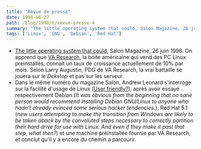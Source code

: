 ```yaml
---
title: "Revue de presse"
date: 1998-06-27
path: /blog/1998/6/revue-presse-4
summary: "The little operating system that could, Salon Magazine, 26 juin 1998."
tags: ['Linux', 'GNU', 'Debian', 'Red Hat']
---
```


<UL>

<LI><A HREF="http://www.salonmagazine.com/21st/feature/1998/06/cov_26feature.html">The
little operating system that could</A>, Salon Magazine, 26 juin 1998.
On apprend que <A HREF="http://www.varesearch.com/">VA Research</A>,
la boite américaine qui vend des PC Linux preinstallés, connait
un taux de croissance actuellement de 10% par mois. Selon Larry
Augustin, PDG de VA Research, la vrai battaille se jouera
sur le <EM>Dekstop</EM> et pas sur les serveur.
<LI>Dans le même numéro du magazine Salon, Andrew
Leonard s'interroge sur la facilité d'usage de Linux (<A HREF="http://www.salonmagazine.com/21st/reviews/1998/06/26review.html">User friendly?</A>), après avoir essayé respectivement Debian (<EM>It
was obvious from the beginning that no sane person would recommend
installing Debian GNU/Linux to anyone who hadn't already evinced some
serious hacker tendencies.</EM>), Red Hat 5.1 (<EM>new users attempting
to make the transition from Windows are likely to be taken aback by the
convoluted steps necessary to correctly partition their hard drive for
use with Linux. And even if they make it past that step, what then?</EM>)
et une machine préinstallée fournie par VA Research, et conclut qu'il
y a encore du chemin a parcourir.

</UL>



